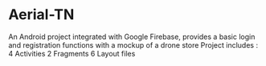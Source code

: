 # Aerial-TN
An Android project integrated with Google Firebase, provides a basic login and registration functions with a mockup of a drone store
Project includes :
    4 Activities
    2 Fragments
    6 Layout files
    
   
